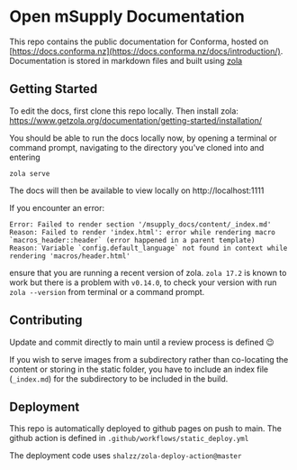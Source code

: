 # Open mSupply Documentation

This repo contains the public documentation for Conforma, hosted on [https://docs.conforma.nz](https://docs.conforma.nz/docs/introduction/).
Documentation is stored in markdown files and built using [zola](https://www.getzola.org/documentation/getting-started/installation/)

## Getting Started

To edit the docs, first clone this repo locally. Then install zola: https://www.getzola.org/documentation/getting-started/installation/

You should be able to run the docs locally now, by opening a terminal or command prompt, navigating to the directory you've cloned into and entering

```
zola serve
```

The docs will then be available to view locally on http://localhost:1111

If you encounter an error:

```
Error: Failed to render section '/msupply_docs/content/_index.md'
Reason: Failed to render 'index.html': error while rendering macro `macros_header::header` (error happened in a parent template)
Reason: Variable `config.default_language` not found in context while rendering 'macros/header.html'
```

ensure that you are running a recent version of zola.
`zola 17.2` is known to work but there is a problem with `v0.14.0`, to check your version with run `zola --version` from terminal or a command prompt.

## Contributing

Update and commit directly to main until a review process is defined :wink:

If you wish to serve images from a subdirectory rather than co-locating the content or storing in the static folder, you have to include an index file (`_index.md`) for the subdirectory to be included in the build.

## Deployment

This repo is automatically deployed to github pages on push to main. The github action is defined in `.github/workflows/static_deploy.yml`

The deployment code uses `shalzz/zola-deploy-action@master`
